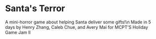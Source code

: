 # Santa's Terror
A mini-horror game about helping Santa deliver some gifts!\n
Made in 5 days by Henry Zhang, Caleb Chue, and Avery Mai for MCPT'S Holiday Game Jam II
